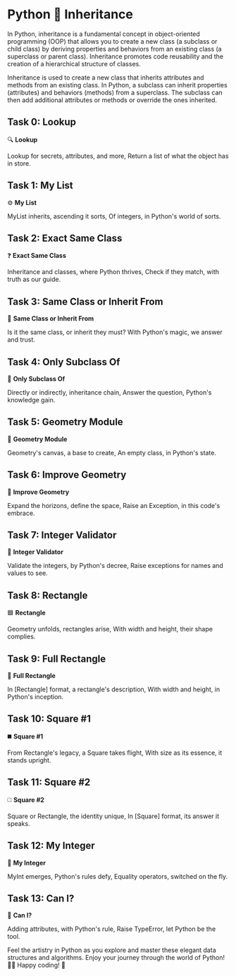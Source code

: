 # Python 🐍 Inheritance

In Python, inheritance is a fundamental concept in object-oriented programming (OOP) that allows you to create a new class (a subclass or child class) by deriving properties and behaviors from an existing class (a superclass or parent class). Inheritance promotes code reusability and the creation of a hierarchical structure of classes.

Inheritance is used to create a new class that inherits attributes and methods from an existing class. In Python, a subclass can inherit properties (attributes) and behaviors (methods) from a superclass. The subclass can then add additional attributes or methods or override the ones inherited.

## Task 0: Lookup

🔍 **Lookup**

Lookup for secrets, attributes, and more,
Return a list of what the object has in store.

## Task 1: My List

⚙️ **My List**

MyList inherits, ascending it sorts,
Of integers, in Python's world of sorts.

## Task 2: Exact Same Class

❓ **Exact Same Class**

Inheritance and classes, where Python thrives,
Check if they match, with truth as our guide.

## Task 3: Same Class or Inherit From

🔄 **Same Class or Inherit From**

Is it the same class, or inherit they must?
With Python's magic, we answer and trust.

## Task 4: Only Subclass Of

🌳 **Only Subclass Of**

Directly or indirectly, inheritance chain,
Answer the question, Python's knowledge gain.

## Task 5: Geometry Module

🔷 **Geometry Module**

Geometry's canvas, a base to create,
An empty class, in Python's state.

## Task 6: Improve Geometry

📐 **Improve Geometry**

Expand the horizons, define the space,
Raise an Exception, in this code's embrace.

## Task 7: Integer Validator

🔢 **Integer Validator**

Validate the integers, by Python's decree,
Raise exceptions for names and values to see.

## Task 8: Rectangle

🟦 **Rectangle**

Geometry unfolds, rectangles arise,
With width and height, their shape complies.

## Task 9: Full Rectangle

🔲 **Full Rectangle**

In [Rectangle] format, a rectangle's description,
With width and height, in Python's inception.

## Task 10: Square #1

◼️ **Square #1**

From Rectangle's legacy, a Square takes flight,
With size as its essence, it stands upright.

## Task 11: Square #2

◻️ **Square #2**

Square or Rectangle, the identity unique,
In [Square] format, its answer it speaks.

## Task 12: My Integer

🔄 **My Integer**

MyInt emerges, Python's rules defy,
Equality operators, switched on the fly.

## Task 13: Can I?

🔺 **Can I?**

Adding attributes, with Python's rule,
Raise TypeError, let Python be the tool.

Feel the artistry in Python as you explore and master these elegant data structures and algorithms. Enjoy your journey through the world of Python! 🚀🐍 Happy coding! 🎉